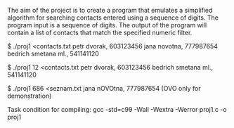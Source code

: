 The aim of the project is to create a program that emulates
a simplified algorithm for searching contacts entered using
a sequence of digits. The program input is a sequence of digits.
The output of the program will contain a list of contacts
that match the specified numeric filter.


$ ./proj1 <contacts.txt
petr dvorak, 603123456
jana novotna, 777987654
bedrich smetana ml., 541141120


$ ./proj1 12 <contacts.txt
petr dvorak, 603123456
bedrich smetana ml., 541141120


$ ./proj1 686 <seznam.txt
jana nOVOtna, 777987654
(OVO only for demonstration)


Task condition for compiling:
gcc -std=c99 -Wall -Wextra -Werror proj1.c -o proj1

